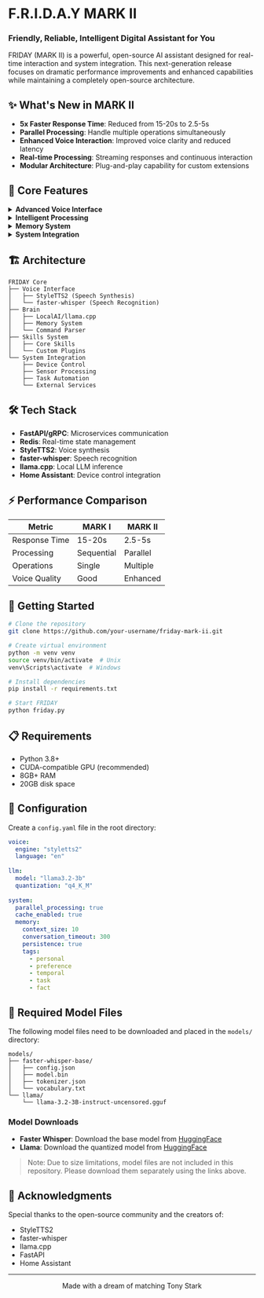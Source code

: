 # F.R.I.D.A.Y MARK II
### Friendly, Reliable, Intelligent Digital Assistant for You

FRIDAY (MARK II) is a powerful, open-source AI assistant designed for real-time interaction and system integration. This next-generation release focuses on dramatic performance improvements and enhanced capabilities while maintaining a completely open-source architecture.

## ✨ What's New in MARK II

- **5x Faster Response Time**: Reduced from 15-20s to 2.5-5s
- **Parallel Processing**: Handle multiple operations simultaneously
- **Enhanced Voice Interaction**: Improved voice clarity and reduced latency
- **Real-time Processing**: Streaming responses and continuous interaction
- **Modular Architecture**: Plug-and-play capability for custom extensions

## 🚀 Core Features

<details>
<summary><b>Advanced Voice Interface</b></summary>

- Real-time voice synthesis using StyleTTS2
- Fast transcription with faster-whisper
- Voice interrupt capability during responses
</details>

<details>
<summary><b>Intelligent Processing</b></summary>

- Local LLM processing via llama.cpp
- Advanced memory systems:
  - Context-aware short-term memory
  - Long-term conversation storage
  - Automatic importance detection
  - Tag-based memory retrieval
- Natural language command parsing
</details>

<details>
<summary><b>Memory System</b></summary>

- Contextual conversation tracking
- Automatic importance detection
- Personal preference learning
- Tag-based memory organization:
  - Personal facts
  - Preferences
  - Temporal information
  - Tasks and reminders
- Conversation timeout management
- Memory persistence across sessions
</details>

<details>
<summary><b>System Integration</b></summary>

- Device control capabilities
- Sensor data processing
- Task automation
- External service integration
</details>

## 🏗️ Architecture

```
FRIDAY Core
├── Voice Interface
│   ├── StyleTTS2 (Speech Synthesis)
│   └── faster-whisper (Speech Recognition)
├── Brain
│   ├── LocalAI/llama.cpp
│   ├── Memory System
│   └── Command Parser
├── Skills System
│   ├── Core Skills
│   └── Custom Plugins
└── System Integration
    ├── Device Control
    ├── Sensor Processing
    ├── Task Automation
    └── External Services
```

## 🛠️ Tech Stack

- **FastAPI/gRPC**: Microservices communication
- **Redis**: Real-time state management
- **StyleTTS2**: Voice synthesis
- **faster-whisper**: Speech recognition
- **llama.cpp**: Local LLM inference
- **Home Assistant**: Device control integration

## ⚡ Performance Comparison

| Metric | MARK I | MARK II |
|--------|---------|----------|
| Response Time | 15-20s | 2.5-5s |
| Processing | Sequential | Parallel |
| Operations | Single | Multiple |
| Voice Quality | Good | Enhanced |

## 🚦 Getting Started

```bash
# Clone the repository
git clone https://github.com/your-username/friday-mark-ii.git

# Create virtual environment
python -m venv venv
source venv/bin/activate  # Unix
venv\Scripts\activate  # Windows

# Install dependencies
pip install -r requirements.txt

# Start FRIDAY
python friday.py
```

## 📋 Requirements

- Python 3.8+
- CUDA-compatible GPU (recommended)
- 8GB+ RAM
- 20GB disk space

## 🔧 Configuration

Create a `config.yaml` file in the root directory:

```yaml
voice:
  engine: "styletts2"
  language: "en"
  
llm:
  model: "llama3.2-3b"
  quantization: "q4_K_M"
  
system:
  parallel_processing: true
  cache_enabled: true
  memory:
    context_size: 10
    conversation_timeout: 300
    persistence: true
    tags:
      - personal
      - preference
      - temporal
      - task
      - fact
```

## 🤝 Required Model Files

The following model files need to be downloaded and placed in the `models/` directory:

```
models/
├── faster-whisper-base/
│   ├── config.json
│   ├── model.bin
│   ├── tokenizer.json
│   └── vocabulary.txt
└── llama/
    └── llama-3.2-3B-instruct-uncensored.gguf
```

### Model Downloads
- **Faster Whisper**: Download the base model from [HuggingFace](https://huggingface.co/guillaumekln/faster-whisper-base)
- **Llama**: Download the quantized model from [HuggingFace](https://huggingface.co/TheBloke/Llama-2-3B-GGUF)

> Note: Due to size limitations, model files are not included in this repository. Please download them separately using the links above.

## 🙏 Acknowledgments

Special thanks to the open-source community and the creators of:
- StyleTTS2
- faster-whisper
- llama.cpp
- FastAPI
- Home Assistant

---

<p align="center">Made with a dream of matching Tony Stark </p>
